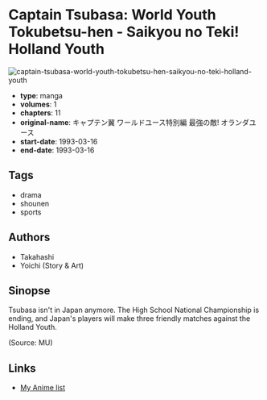 # Captain Tsubasa: World Youth Tokubetsu-hen - Saikyou no Teki! Holland Youth

![captain-tsubasa-world-youth-tokubetsu-hen-saikyou-no-teki-holland-youth](https://cdn.myanimelist.net/images/manga/3/29153.jpg)

-   **type**: manga
-   **volumes**: 1
-   **chapters**: 11
-   **original-name**: キャプテン翼 ワールドユース特別編 最強の敵! オランダユース
-   **start-date**: 1993-03-16
-   **end-date**: 1993-03-16

## Tags

-   drama
-   shounen
-   sports

## Authors

-   Takahashi
-   Yoichi (Story & Art)

## Sinopse

Tsubasa isn't in Japan anymore. The High School National Championship is ending, and Japan's players will make three friendly matches against the Holland Youth.

(Source: MU)

## Links

-   [My Anime list](https://myanimelist.net/manga/3150/Captain_Tsubasa__World_Youth_Tokubetsu-hen_-_Saikyou_no_Teki_Holland_Youth)
